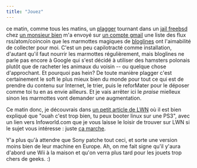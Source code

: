 ```yaml
---
title: "Jouez"
---
```


ce matin, comme tous les matins, un [plagger](http://plagger.org) tournant
dans un [jail freebsd](http://en.wikipedia.org/wiki/FreeBSD_Jail) chez [un
monsieur bien](http://www.tuxaco.net) m'a envoyé sur [un compte
gmail](http://gmail.com) une liste des flux rss/atom/coincoin que les
marmottes magiques de [bloglines](http://bloglines.com) ont l'aimabilité de
collecter pour moi. C'est un peu capilotracté comme installation, d'autant
qu'il faut nourrir les marmottes régulièrement, mais bloglines ne parle pas
encore à Google qui s'est décidé à utiliser des hamsters polonais plutôt que
de racheter les animaux du voisin -- ou quelque chose d'approchant. Et
pourquoi pas hein? De toute manière plagger c'est certainement le soft le plus
mieux bien du monde pour tout ce qui est de prendre du contenu sur Internet,
le trier, puis le reforMater pour le déposer comme toi tu en as envie
ailleurs. Et je vais arrêter ici le _praise_ mielleux sinon les marmottes vont
demander une augmentation.

Ce matin donc, je découvrais dans [un petit article de
LWN](http://lwn.net/Articles/210799/) où il est bien expliqué que "ouah c'est
trop bien, tu peux booter linux sur une PS3", avec un lien vers Infoworld.com
que je vous laisse le loisir de trouver sur LWN si le sujet vous intéresse :
juste [ça marche](http://youtube.com/watch?v=RBFjnQx6lfE).

Y'a plus qu'à attendre que Sony patche tout ceci, et sorte une version moins
bien de leur machine en Europe. Ah, on me fait signe qu'il y'aura d'abord une
Wii à la maison et qu'on verra plus tard pour les jouets trop chers de geeks.
:)


